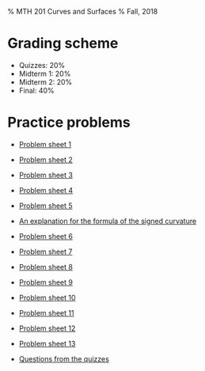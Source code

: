 % MTH 201 Curves and Surfaces 
% Fall, 2018

# Grading scheme
- Quizzes: 20%
- Midterm 1: 20%
- Midterm 2: 20%
- Final: 40%

# Practice problems
- [Problem sheet 1](exercises1.pdf)
- [Problem sheet 2](exercises2.pdf)
- [Problem sheet 3](exercises3.pdf)
- [Problem sheet 4](exercises4.pdf)
- [Problem sheet 5](exercises5.pdf)

- [An explanation for the formula of the signed curvature](signedCurvature.pdf)

- [Problem sheet 6](exercises6.pdf)
- [Problem sheet 7](exercises7.pdf)
- [Problem sheet 8](exercises8.pdf)
- [Problem sheet 9](exercises9.pdf)
- [Problem sheet 10](exercises10.pdf)
- [Problem sheet 11](exercises11.pdf)
- [Problem sheet 12](exercises12.pdf)
- [Problem sheet 13](exercises13.pdf)

- [Questions from the quizzes](quizzes.pdf)
